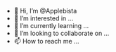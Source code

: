 - 👋 Hi, I’m @Applebista
- 👀 I’m interested in ...
- 🌱 I’m currently learning ...
- 💞️ I’m looking to collaborate on ...
- 📫 How to reach me ...

<!---
Applebista/Applebista is a ✨ special ✨ repository because its `README.md` (this file) appears on your GitHub profile.
You can click the Preview link to take a look at your changes.
--->
